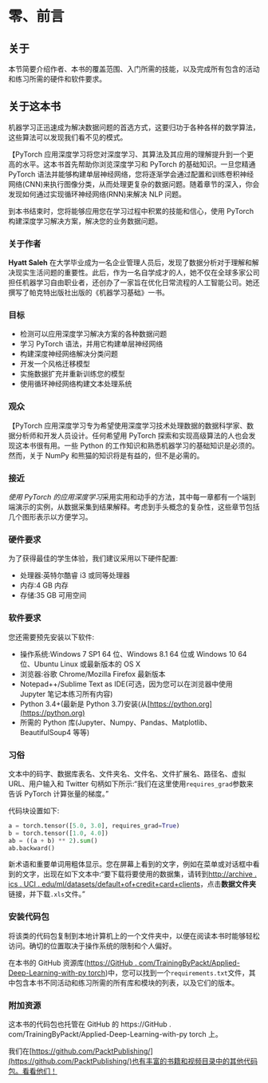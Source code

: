 

# 零、前言

## 关于

本节简要介绍作者、本书的覆盖范围、入门所需的技能，以及完成所有包含的活动和练习所需的硬件和软件要求。

## 关于这本书

机器学习正迅速成为解决数据问题的首选方式，这要归功于各种各样的数学算法，这些算法可以发现我们看不见的模式。

【PyTorch 应用深度学习将您对深度学习、其算法及其应用的理解提升到一个更高的水平。这本书首先帮助你浏览深度学习和 PyTorch 的基础知识。一旦您精通 PyTorch 语法并能够构建单层神经网络，您将逐渐学会通过配置和训练卷积神经网络(CNN)来执行图像分类，从而处理更复杂的数据问题。随着章节的深入，你会发现如何通过实现循环神经网络(RNN)来解决 NLP 问题。

到本书结束时，您将能够应用您在学习过程中积累的技能和信心，使用 PyTorch 构建深度学习解决方案，解决您的业务数据问题。

### 关于作者

**Hyatt Saleh** 在大学毕业成为一名企业管理人员后，发现了数据分析对于理解和解决现实生活问题的重要性。此后，作为一名自学成才的人，她不仅在全球多家公司担任机器学习自由职业者，还创办了一家旨在优化日常流程的人工智能公司。她还撰写了帕克特出版社出版的《机器学习基础》一书。

### 目标

*   检测可以应用深度学习解决方案的各种数据问题
*   学习 PyTorch 语法，并用它构建单层神经网络
*   构建深度神经网络解决分类问题
*   开发一个风格迁移模型
*   实施数据扩充并重新训练您的模型
*   使用循环神经网络构建文本处理系统

### 观众

【PyTorch 应用深度学习专为希望使用深度学习技术处理数据的数据科学家、数据分析师和开发人员设计。任何希望用 PyTorch 探索和实现高级算法的人也会发现这本书很有用。一些 Python 的工作知识和熟悉机器学习的基础知识是必须的。然而，关于 NumPy 和熊猫的知识将是有益的，但不是必需的。

### 接近

*使用 PyTorch 的应用深度学习*采用实用和动手的方法，其中每一章都有一个端到端演示的实例，从数据采集到结果解释。考虑到手头概念的复杂性，这些章节包括几个图形表示以方便学习。

### 硬件要求

为了获得最佳的学生体验，我们建议采用以下硬件配置:

*   处理器:英特尔酷睿 i3 或同等处理器
*   内存:4 GB 内存
*   存储:35 GB 可用空间

### 软件要求

您还需要预先安装以下软件:

*   操作系统:Windows 7 SP1 64 位、Windows 8.1 64 位或 Windows 10 64 位、Ubuntu Linux 或最新版本的 OS X
*   浏览器:谷歌 Chrome/Mozilla Firefox 最新版本
*   Notepad++/Sublime Text as IDE(可选，因为您可以在浏览器中使用 Jupyter 笔记本练习所有内容)
*   Python 3.4+(最新是 Python 3.7)安装(从[https://python.org](https://python.org)
*   所需的 Python 库(Jupyter、Numpy、Pandas、Matplotlib、BeautifulSoup4 等等)

### 习俗

文本中的码字、数据库表名、文件夹名、文件名、文件扩展名、路径名、虚拟 URL、用户输入和 Twitter 句柄如下所示:“我们在这里使用`requires_grad`参数来告诉 PyTorch 计算张量的梯度。”

代码块设置如下:

```py
a = torch.tensor([5.0, 3.0], requires_grad=True)
b = torch.tensor([1.0, 4.0])
ab = ((a + b) ** 2).sum()
ab.backward()
```

新术语和重要单词用粗体显示。您在屏幕上看到的文字，例如在菜单或对话框中看到的文字，出现在如下文本中:“要下载将要使用的数据集，请转到[http://archive . ics . UCI . edu/ml/datasets/default+of+credit+card+clients](http://archive.ics.uci.edu/ml/datasets/default+of+credit+card+clients)，点击**数据文件夹**链接，并下载`.xls`文件。”

### 安装代码包

将该类的代码包复制到本地计算机上的一个文件夹中，以便在阅读本书时能够轻松访问。确切的位置取决于操作系统的限制和个人偏好。

在本书的 GitHub 资源库([https://GitHub . com/TrainingByPackt/Applied-Deep-Learning-with-py torch](https://github.com/TrainingByPackt/Applied-Deep-Learning-with-PyTorch))中，您可以找到一个`requirements.txt`文件，其中包含本书不同活动和练习所需的所有库和模块的列表，以及它们的版本。

### 附加资源

这本书的代码包也托管在 GitHub 的 https://GitHub . com/TrainingByPackt/Applied-Deep-Learning-with-py torch 上。

我们在[https://github.com/PacktPublishing/](https://github.com/PacktPublishing/)也有丰富的书籍和视频目录中的其他代码包。看看他们！